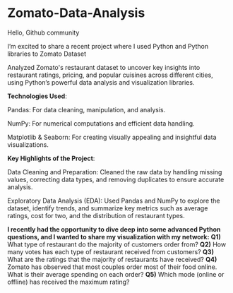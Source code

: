 # Zomato-Data-Analysis
Hello, Github community

I’m excited to share a recent project where I used Python and Python libraries to Zomato Dataset

Analyzed Zomato's restaurant dataset to uncover key insights into restaurant ratings, pricing, and popular cuisines across different cities, using Python’s powerful data analysis and visualization libraries.

**Technologies Used**:

Pandas: For data cleaning, manipulation, and analysis.

NumPy: For numerical computations and efficient data handling.

Matplotlib & Seaborn: For creating visually appealing and insightful data visualizations.


**Key Highlights of the Project**:

Data Cleaning and Preparation: Cleaned the raw data by handling missing values, correcting data types, and removing duplicates to ensure accurate analysis.

Exploratory Data Analysis (EDA): Used Pandas and NumPy to explore the dataset, identify trends, and summarize key metrics such as average ratings, cost for two, and the distribution of restaurant types.


**I recently had the opportunity to dive deep into some advanced Python questions, and I wanted to share my visualization with my network:**
**Q1)** What type of restaurant do the majority of customers order from?
**Q2)** How many votes has each type of restaurant received from customers?
**Q3)** What are the ratings that the majority of restaurants have received?
**Q4)** Zomato has observed that most couples order most of their food online. What is their
average spending on each order?
**Q5)**  Which mode (online or offline) has received the maximum rating?


